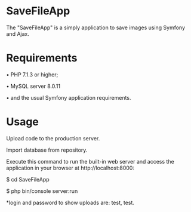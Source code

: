 SaveFileApp
===========

The "SaveFileApp" is a simply application to save images using Symfony and Ajax.

Requirements
===========

•	PHP 7.1.3 or higher;

• MySQL server 8.0.11

•	and the usual Symfony application requirements.

Usage
===========

Upload code to the production server.

Import database from repository.

Execute this command to run the built-in web server and access the application in your browser at http://localhost:8000:

$ cd SaveFileApp

$ php bin/console server:run

*login and password to show uploads are: test, test.

